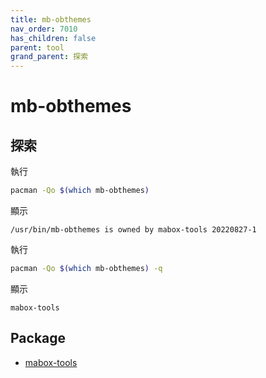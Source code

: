 ```yaml
---
title: mb-obthemes
nav_order: 7010
has_children: false
parent: tool
grand_parent: 探索
---
```



# mb-obthemes


## 探索

執行

``` sh
pacman -Qo $(which mb-obthemes)
```

顯示

```
/usr/bin/mb-obthemes is owned by mabox-tools 20220827-1
```


執行

``` sh
pacman -Qo $(which mb-obthemes) -q
```

顯示

```
mabox-tools
```


## Package

* [mabox-tools](https://samwhelp.github.io/note-about-mabox/read/explore/mabox/mabox-tools.html)
